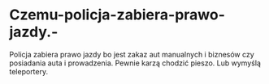 # Czemu-policja-zabiera-prawo-jazdy.-
Policja zabiera prawo jazdy bo jest zakaz aut manualnych i biznesów czy posiadania auta i prowadzenia. Pewnie karzą chodzić pieszo. Lub wymyślą teleportery. 
